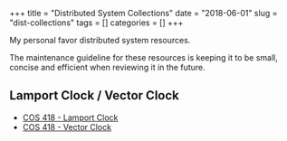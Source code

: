+++
title = "Distributed System Collections"
date = "2018-06-01"
slug = "dist-collections" 
tags = []
categories = []
+++

My personal favor distributed system resources.

The maintenance guideline for these resources is keeping it to be small, concise and efficient when reviewing it in the future.

## Lamport Clock / Vector Clock

* [COS 418 - Lamport Clock](https://www.cs.princeton.edu/courses/archive/fall19/cos418/docs/L4-time.pdf)
* [COS 418 - Vector Clock](https://www.cs.princeton.edu/courses/archive/fall19/cos418/docs/L5-vc.pdf)

